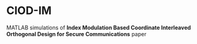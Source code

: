 # CIOD-IM
MATLAB simulations of **Index Modulation Based Coordinate Interleaved Orthogonal Design for Secure Communications** paper
